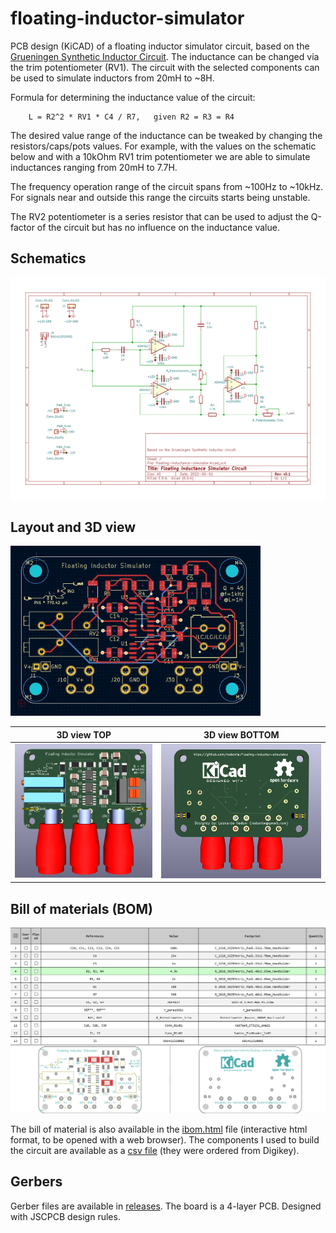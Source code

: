 # floating-inductor-simulator
PCB design (KiCAD) of a floating inductor simulator circuit, based on the [Grueningen Synthetic Inductor Circuit](https://ieeexplore.ieee.org/document/1457733). The inductance can be changed via the trim potentiometer (RV1). The circuit with the selected components can be used to simulate inductors from 20mH to ~8H. 

Formula for determining the inductance value of the circuit:

        L = R2^2 * RV1 * C4 / R7,   given R2 = R3 = R4

The desired value range of the inductance can be tweaked by changing the resistors/caps/pots values. For example, with the values on the schematic below and with a 10kOhm RV1 trim potentiometer we are able to simulate inductances ranging from 20mH to 7.7H. 

The frequency operation range of the circuit spans from ~100Hz to ~10kHz. For signals near and outside this range the circuits starts being unstable.

The RV2 potentiometer is a series resistor that can be used to adjust the Q-factor of the circuit but has no influence on the inductance value.

## Schematics
![Alt text](./images/schematics.svg)

## Layout and 3D view

<img src="./images/layout.png" width="400" />

3D view TOP                |  3D view BOTTOM
:-------------------------:|:-------------------------:
![](./images/3d_top.png)  |  ![](./images/3d_bottom.png)

## Bill of materials (BOM)
![Alt text](./images/bom.png)

The bill of material is also available in the [ibom.html](ibom.html) file (interactive html format, to be opened with a web browser). The components I used to build the circuit are available as a [csv file](components-digikey.csv) (they were ordered from Digikey).

## Gerbers
Gerber files are available in [releases](https://github.com/rodonile/floating-inductor-simulator/releases). The board is a 4-layer PCB. Designed with JSCPCB design rules. 